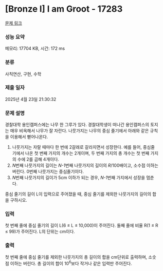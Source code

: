 # [Bronze I] I am Groot - 17283 

[문제 링크](https://www.acmicpc.net/problem/17283) 

### 성능 요약

메모리: 17704 KB, 시간: 172 ms

### 분류

사칙연산, 구현, 수학

### 제출 일자

2025년 4월 23일 21:30:32

### 문제 설명

<p>경찰대학 용인캠퍼스에는 나무 한 그루가 있다. 경찰대학생이 떠나간 용인캠퍼스의 토지는 매우 비옥해서 나무가 잘 자란다. 나뭇가지는 나무의 중심 줄기에서 아래와 같은 규칙을 이용해서 뻗어나온다.</p>

<ol>
	<li>나뭇가지는 자랄 때마다 한 번에 2갈래로 갈라지면서 성장한다. 예를 들어, 중심줄기에서 나온 첫 번째 가지의 개수는 2개이며, 두 번째 가지의 총 개수는 첫 번째 가지의 수에 2를 곱해 4개이다.</li>
	<li><em>N</em>번째 나뭇가지의 길이는 <em>N-1</em>번째 나뭇가지의 길이의 <em>R</em>/100배이고, 소수점 이하는 버린다. 0번째 나뭇가지는 중심줄기이다.</li>
	<li><em>N</em>번째 나뭇가지의 길이가 5cm 이하가 되는 경우, <em>N-1</em>번째 가지에서 성장을 멈춘다.</li>
</ol>

<p>중심 줄기의 길이 L이 입력으로 주어졌을 때, 중심 줄기를 제외한 나뭇가지의 길이의 합을 구하시오.</p>

### 입력 

 <p>첫 번째 줄에 중심 줄기의 길이 L(6 ≤ L ≤ 10,000)이 주어진다. 둘째 줄에 비율 R(1 ≤ R ≤ 99)가 주어진다. L의 단위는 cm이다.</p>

### 출력 

 <p>첫 번째 줄에 중심 줄기를 제외한 나뭇가지의 총 길이의 합을 cm단위로 출력하며, 소숫점 이하는 버린다. 총 길이의 합이 10<sup>6</sup>보다 작거나 같은 입력만 주어진다.</p>


